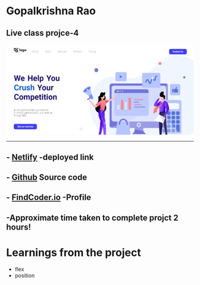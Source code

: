 
# **Gopalkrishna Rao**


## Live class projce-4
![preview](./Screenshot/Capture.JPG)
***

## - [Netlify](https://lcproject4.netlify.app/) -deployed link


## -  [Github](https://github.com/GopalkrishaRao/WebDev/tree/main/LC%20Project%204) Source code

## -  [FindCoder.io](https://www.findcoder.io/u/hrgkrao) -Profile 

## -Approximate time taken to complete projct **2 hours!**

# __Learnings from the project__

- flex
-  position










